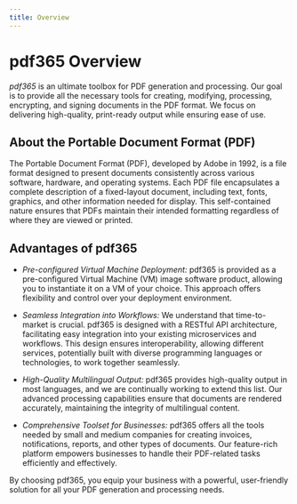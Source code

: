 ```yaml
---
title: Overview
---
```


# pdf365 Overview

*pdf365* is an ultimate toolbox for PDF generation and processing. Our goal is to provide all the necessary tools for creating, modifying, processing, encrypting, and signing documents in the PDF format. We focus on delivering high-quality, print-ready output while ensuring ease of use.


## About the Portable Document Format (PDF)

The Portable Document Format (PDF), developed by Adobe in 1992, is a file format designed to present documents consistently across various software, hardware, and operating systems. Each PDF file encapsulates a complete description of a fixed-layout document, including text, fonts, graphics, and other information needed for display. This self-contained nature ensures that PDFs maintain their intended formatting regardless of where they are viewed or printed. 


## Advantages of pdf365

- *Pre-configured Virtual Machine Deployment:* pdf365 is provided as a pre-configured Virtual Machine (VM) image software product, allowing you to instantiate it on a VM of your choice. This approach offers flexibility and control over your deployment environment.

- *Seamless Integration into Workflows:* We understand that time-to-market is crucial. pdf365 is designed with a RESTful API architecture, facilitating easy integration into your existing microservices and workflows. This design ensures interoperability, allowing different services, potentially built with diverse programming languages or technologies, to work together seamlessly. 

- *High-Quality Multilingual Output:* pdf365 provides high-quality output in most languages, and we are continually working to extend this list. Our advanced processing capabilities ensure that documents are rendered accurately, maintaining the integrity of multilingual content.

- *Comprehensive Toolset for Businesses:* pdf365 offers all the tools needed by small and medium companies for creating invoices, notifications, reports, and other types of documents. Our feature-rich platform empowers businesses to handle their PDF-related tasks efficiently and effectively.

By choosing pdf365, you equip your business with a powerful, user-friendly solution for all your PDF generation and processing needs.
